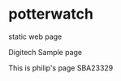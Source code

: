 # potterwatch
static web page
<!DOCTYPE html>
<html>
    <head>
        <p>Digitech Sample page</p>
    </head>
    <body>
        <p>This is philip's page SBA23329</p>
    </body>
</html>
